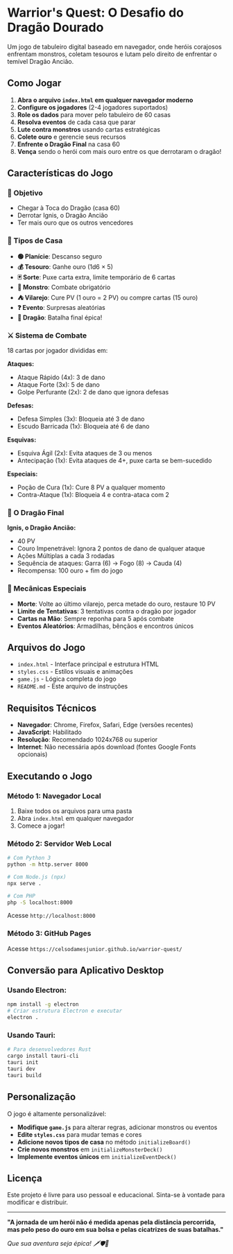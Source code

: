 # Warrior's Quest: O Desafio do Dragão Dourado

Um jogo de tabuleiro digital baseado em navegador, onde heróis corajosos enfrentam monstros, coletam tesouros e lutam pelo direito de enfrentar o temível Dragão Ancião.

## Como Jogar

1. **Abra o arquivo `index.html` em qualquer navegador moderno**
2. **Configure os jogadores** (2-4 jogadores suportados)
3. **Role os dados** para mover pelo tabuleiro de 60 casas
4. **Resolva eventos** de cada casa que parar
5. **Lute contra monstros** usando cartas estratégicas
6. **Colete ouro** e gerencie seus recursos
7. **Enfrente o Dragão Final** na casa 60
8. **Vença** sendo o herói com mais ouro entre os que derrotaram o dragão!

## Características do Jogo

### 🎯 Objetivo
- Chegar à Toca do Dragão (casa 60)
- Derrotar Ignis, o Dragão Ancião
- Ter mais ouro que os outros vencedores

### 🏰 Tipos de Casa
- **🟢 Planície**: Descanso seguro
- **💰 Tesouro**: Ganhe ouro (1d6 × 5)
- **🃏 Sorte**: Puxe carta extra, limite temporário de 6 cartas
- **👹 Monstro**: Combate obrigatório
- **⛺ Vilarejo**: Cure PV (1 ouro = 2 PV) ou compre cartas (15 ouro)
- **❓ Evento**: Surpresas aleatórias
- **🐉 Dragão**: Batalha final épica!

### ⚔️ Sistema de Combate
18 cartas por jogador divididas em:

**Ataques:**
- Ataque Rápido (4x): 3 de dano
- Ataque Forte (3x): 5 de dano  
- Golpe Perfurante (2x): 2 de dano que ignora defesas

**Defesas:**
- Defesa Simples (3x): Bloqueia até 3 de dano
- Escudo Barricada (1x): Bloqueia até 6 de dano

**Esquivas:**
- Esquiva Ágil (2x): Evita ataques de 3 ou menos
- Antecipação (1x): Evita ataques de 4+, puxe carta se bem-sucedido

**Especiais:**
- Poção de Cura (1x): Cure 8 PV a qualquer momento
- Contra-Ataque (1x): Bloqueia 4 e contra-ataca com 2

### 🐉 O Dragão Final
**Ignis, o Dragão Ancião:**
- 40 PV
- Couro Impenetrável: Ignora 2 pontos de dano de qualquer ataque
- Ações Múltiplas a cada 3 rodadas
- Sequência de ataques: Garra (6) → Fogo (8) → Cauda (4)
- Recompensa: 100 ouro + fim do jogo

### 🎲 Mecânicas Especiais
- **Morte**: Volte ao último vilarejo, perca metade do ouro, restaure 10 PV
- **Limite de Tentativas**: 3 tentativas contra o dragão por jogador
- **Cartas na Mão**: Sempre reponha para 5 após combate
- **Eventos Aleatórios**: Armadilhas, bênçãos e encontros únicos

## Arquivos do Jogo

- `index.html` - Interface principal e estrutura HTML
- `styles.css` - Estilos visuais e animações
- `game.js` - Lógica completa do jogo
- `README.md` - Este arquivo de instruções

## Requisitos Técnicos

- **Navegador**: Chrome, Firefox, Safari, Edge (versões recentes)
- **JavaScript**: Habilitado
- **Resolução**: Recomendado 1024x768 ou superior
- **Internet**: Não necessária após download (fontes Google Fonts opcionais)

## Executando o Jogo

### Método 1: Navegador Local
1. Baixe todos os arquivos para uma pasta
2. Abra `index.html` em qualquer navegador
3. Comece a jogar!

### Método 2: Servidor Web Local
```bash
# Com Python 3
python -m http.server 8000

# Com Node.js (npx)
npx serve .

# Com PHP
php -S localhost:8000
```
Acesse `http://localhost:8000`

### Método 3: GitHub Pages

Acesse `https://celsodamesjunior.github.io/warrior-quest/`

## Conversão para Aplicativo Desktop

### Usando Electron:
```bash
npm install -g electron
# Criar estrutura Electron e executar
electron .
```

### Usando Tauri:
```bash
# Para desenvolvedores Rust
cargo install tauri-cli
tauri init
tauri dev
tauri build
```

## Personalização

O jogo é altamente personalizável:

- **Modifique `game.js`** para alterar regras, adicionar monstros ou eventos
- **Edite `styles.css`** para mudar temas e cores
- **Adicione novos tipos de casa** no método `initializeBoard()`
- **Crie novos monstros** em `initializeMonsterDeck()`
- **Implemente eventos únicos** em `initializeEventDeck()`

## Licença

Este projeto é livre para uso pessoal e educacional. Sinta-se à vontade para modificar e distribuir.

---

**"A jornada de um herói não é medida apenas pela distância percorrida, mas pelo peso do ouro em sua bolsa e pelas cicatrizes de suas batalhas."**

*Que sua aventura seja épica! 🗡️🛡️🐉*
